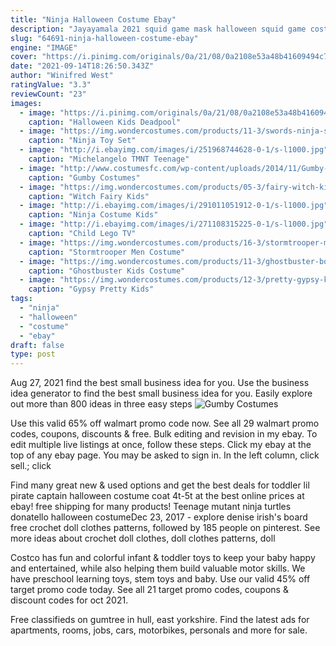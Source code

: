 ```yaml
---
title: "Ninja Halloween Costume Ebay"
description: "Jayayamala 2021 squid game mask halloween squid game costume cosplay face cover masquerade accessories halloween props jayayamala $16.96 $ 16 . 96 compound 10-pack case of"
slug: "64691-ninja-halloween-costume-ebay"
engine: "IMAGE"
cover: "https://i.pinimg.com/originals/0a/21/08/0a2108e53a48b41609494c70ce9e5249.jpg"
date: "2021-09-14T18:26:50.343Z"
author: "Winifred West"
ratingValue: "3.3"
reviewCount: "23"
images:
  - image: "https://i.pinimg.com/originals/0a/21/08/0a2108e53a48b41609494c70ce9e5249.jpg"
    caption: "Halloween Kids Deadpool"
  - image: "https://img.wondercostumes.com/products/11-3/swords-ninja-sais-set.jpg"
    caption: "Ninja Toy Set"
  - image: "http://i.ebayimg.com/images/i/251968744628-0-1/s-l1000.jpg"
    caption: "Michelangelo TMNT Teenage"
  - image: "http://www.costumesfc.com/wp-content/uploads/2014/11/Gumby-Costume-for-Women.jpg"
    caption: "Gumby Costumes"
  - image: "https://img.wondercostumes.com/products/05-3/fairy-witch-kids-costume.jpg"
    caption: "Witch Fairy Kids"
  - image: "http://i.ebayimg.com/images/i/291011051912-0-1/s-l1000.jpg"
    caption: "Ninja Costume Kids"
  - image: "http://i.ebayimg.com/images/i/271108315225-0-1/s-l1000.jpg"
    caption: "Child Lego TV"
  - image: "https://img.wondercostumes.com/products/16-3/stormtrooper-men-costume.jpg"
    caption: "Stormtrooper Men Costume"
  - image: "https://img.wondercostumes.com/products/11-3/ghostbuster-boys-costume.jpg"
    caption: "Ghostbuster Kids Costume"
  - image: "https://img.wondercostumes.com/products/12-3/pretty-gypsy-kids-costume.jpg"
    caption: "Gypsy Pretty Kids"
tags:
  - "ninja"
  - "halloween"
  - "costume"
  - "ebay"
draft: false
type: post
---
```


Aug 27, 2021 find the best small business idea for you. Use the business idea generator to find the best small business idea for you. Easily explore out more than 800 ideas in three easy steps
![Gumby Costumes](http://www.costumesfc.com/wp-content/uploads/2014/11/Gumby-Costume-for-Women.jpg "Gumby Costumes")

Use this valid 65% off walmart promo code now. See all 29 walmart promo codes, coupons, discounts &amp; free. Bulk editing and revision in my ebay. To edit multiple live listings at once, follow these steps. Click my ebay at the top of any ebay page. You may be asked to sign in. In the left column, click sell.; click
<!--inArticleAds-->

<!--galleryOne-->

Find many great new & used options and get the best deals for toddler lil pirate captain halloween costume coat 4t-5t at the best online prices at ebay! free shipping for many products!  Teenage mutant ninja turtles donatello halloween costumeDec 23, 2017 - explore denise irish's board free crochet doll clothes patterns, followed by 185 people on pinterest. See more ideas about crochet doll clothes, doll clothes patterns, doll
<!--inArticleAds-->

<!--galleryTwo-->

Costco has fun and colorful infant & toddler toys to keep your baby happy and entertained, while also helping them build valuable motor skills. We have preschool learning toys, stem toys and baby. Use our valid 45% off target promo code today. See all 21 target promo codes, coupons & discount codes for oct 2021.
<!--galleryThree-->

Free classifieds on gumtree in hull, east yorkshire. Find the latest ads for apartments, rooms, jobs, cars, motorbikes, personals and more for sale.